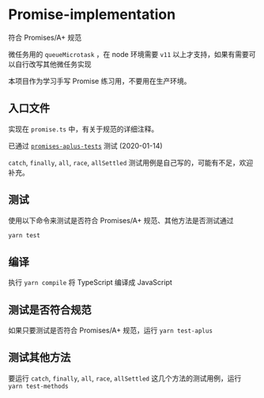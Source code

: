 # Promise-implementation

符合 Promises/A+ 规范

微任务用的 `queueMicrotask` ，在 node 环境需要 `v11` 以上才支持，如果有需要可以自行改写其他微任务实现

本项目作为学习手写 Promise 练习用，不要用在生产环境。

## 入口文件

实现在 `promise.ts` 中，有关于规范的详细注释。

已通过 [`promises-aplus-tests`](https://github.com/promises-aplus/promises-tests) 测试 (2020-01-14)

`catch`, `finally`, `all`, `race`, `allSettled` 测试用例是自己写的，可能有不足，欢迎补充。

## 测试

使用以下命令来测试是否符合 Promises/A+ 规范、其他方法是否测试通过

```bash
yarn test
```

## 编译

执行 `yarn compile` 将 TypeScript 编译成 JavaScript

## 测试是否符合规范

如果只要测试是否符合 Promises/A+ 规范，运行 `yarn test-aplus`

## 测试其他方法

要运行 `catch`, `finally`, `all`, `race`, `allSettled` 这几个方法的测试用例，运行 `yarn test-methods`

